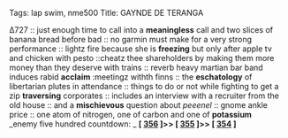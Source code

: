 Tags: lap swim, nme500
Title: GAYNDE DE TERANGA 
  
∆727 :: just enough time to call into a **meaningless** call and two slices of banana bread before bad :: no garmin must make for a very strong performance :: lightz fire because she is **freezing** but only after apple tv and chicken with pesto ::cheatz thee shareholders by making them more money than they deserve with trains :: reverb heavy martian bar band induces rabid **acclaim** :meetingz withth finns :: the **eschatology** of libertarian plutes in attendance :: things to do or not while fighting to get a zip **traversing** corporates :: includes an interview with a recruiter from the old house :: and a **mischievous** question about _peeenel_ ::  gnome ankle price :: one atom of nitrogen, one of carbon and one of **potassium**  
_enemy five hundred countdown: _  **[ [356](https://www.allmusic.com/album/bossanova-mw0000690015) ]>> [ [355](https://www.allmusic.com/album/new-york-dolls-mw0000196899) ]>> [ [354](https://www.allmusic.com/album/hot-buttered-soul-mw0000651407) ]**  
